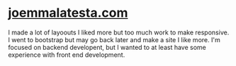 # [joemmalatesta.com](https://joemmalatesta.com/)

I made a lot of layoouts I liked more but too much work to make responsive. I went to bootstrap but may go back later and make a site I like more. I'm focused on backend developent, but I wanted to at least have some experience with front end development. 
